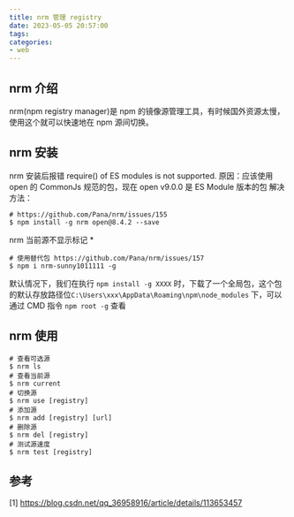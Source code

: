 ```yaml
---
title: nrm 管理 registry
date: 2023-05-05 20:57:00
tags:
categories:
- web
---
```


## nrm 介绍
nrm(npm registry manager)是 npm 的镜像源管理工具，有时候国外资源太慢，使用这个就可以快速地在 npm 源间切换。


## nrm 安装
nrm 安装后报错 require() of ES modules is not supported.
原因：应该使用 open 的 CommonJs 规范的包，现在 open v9.0.0 是 ES Module 版本的包
解决方法：
```shell
# https://github.com/Pana/nrm/issues/155
$ npm install -g nrm open@8.4.2 --save
```

nrm 当前源不显示标记 *
```shell
# 使用替代包 https://github.com/Pana/nrm/issues/157
$ npm i nrm-sunny1011111 -g
```

默认情况下，我们在执行 `npm install -g XXXX` 时，下载了一个全局包，这个包的默认存放路径位`C:\Users\xxx\AppData\Roaming\npm\node_modules` 下，可以通过 CMD 指令 `npm root -g` 查看


## nrm 使用
```shell
# 查看可选源
$ nrm ls
# 查看当前源
$ nrm current
# 切换源
$ nrm use [registry]
# 添加源
$ nrm add [registry] [url]
# 删除源
$ nrm del [registry]
# 测试源速度
$ nrm test [registry]
```


## 参考
[1] https://blog.csdn.net/qq_36958916/article/details/113653457
